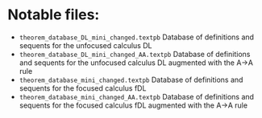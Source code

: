 # Notable files:

* `theorem_database_DL_mini_changed.textpb` Database of definitions and sequents for the unfocused calculus DL
* `theorem_database_DL_mini_changed_AA.textpb` Database of definitions and sequents for the unfocused calculus DL augmented with the A→A rule
* `theorem_database_mini_changed.textpb` Database of definitions and sequents for the focused calculus fDL
* `theorem_database_mini_changed_AA.textpb` Database of definitions and sequents for the focused calculus fDL augmented with the A→A rule
